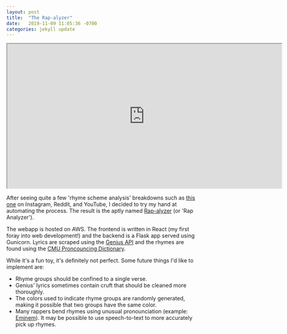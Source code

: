 ```yaml
---
layout: post
title:  "The Rap-alyzer"
date:   2019-11-09 11:05:36 -0700
categories: jekyll update
---
```


<iframe controls='true' type='video/mov' allow="fullscreen" src="https://drive.google.com/file/d/1zhhEbwY7Xur_TFbsBCTmjnYjqGpAqlE1/preview" width="716" height="378"></iframe>

After seeing quite a few 'rhyme scheme analysis' breakdowns such as [this one](https://www.youtube.com/watch?v=k2ah9CtlaEs)
on Instagram, Reddit, and YouTube, I decided to try my hand at automating the process. The result is the aptly named [Rap-alyzer](http://rap.zrich.dev/) 
(or 'Rap Analyzer'). 

The webapp is hosted on AWS. The frontend is written in React (my first foray into web development!) and the backend is a Flask app served using Gunicorn.
Lyrics are scraped using the [Genius API](https://docs.genius.com/) and the rhymes are found using the [CMU Proncouncing Dictionary](http://www.speech.cs.cmu.edu/cgi-bin/cmudict).

While it's a fun toy, it's definitely not perfect. Some future things I'd like to implement are:

- Rhyme groups should be confined to a single verse.
- Genius' lyrics sometimes contain cruft that should be cleaned more thoroughly. 
- The colors used to indicate rhyme groups are randomly generated, making it possible that two groups have the same color. 
- Many rappers bend rhymes using unusual pronounciation (example: [Eminem](https://www.youtube.com/watch?v=lPcR5RVXHMg)). It may be possible to use speech-to-text to more accurately pick up rhymes.
